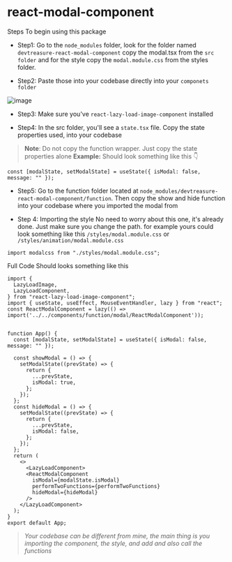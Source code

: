 # react-modal-component

Steps To begin using this package

- Step1: Go to the `node_modules` folder, look for the folder named `devtreasure-react-modal-component` copy the modal.tsx from the `src folder` and for the style copy the `modal.module.css` from the styles folder.

- Step2: Paste those into your codebase directly into your `componets folder`

![image](https://github.com/creative-tutorials/react-modal-component/assets/68476321/4b02eafb-7ee3-4796-b7ff-17ec3c6e64f8)

- Step3: Make sure you've `react-lazy-load-image-component` installed

- Step4: In the src folder, you'll see a `state.tsx` file. Copy the state properties used, into your codebase

> **Note**: Do not copy the function wrapper. Just copy the state properties alone
> **Example:** Should look something like this 👇

```tsx
const [modalState, setModalState] = useState({ isModal: false, message: "" });
```

- Step5: Go to the function folder located at `node_modules/devtreasure-react-modal-component/function`. Then copy the show and hide function into your codebase where you imported the modal from
  
- Step 4: Importing the style
No need to worry about this one, it's already done. Just make sure you change the path. for example yours could look something like this
`/styles/modal.module.css` or `/styles/animation/modal.module.css`

```tsx
import modalcss from "./styles/modal.module.css";
```

Full Code Should looks something like this

```tsx
import {
  LazyLoadImage,
  LazyLoadComponent,
} from "react-lazy-load-image-component";
import { useState, useEffect, MouseEventHandler, lazy } from "react";
const ReactModalComponent = lazy(() => import('../../components/function/modal/ReactModalComponent'));


function App() {
  const [modalState, setModalState] = useState({ isModal: false, message: "" });

  const showModal = () => {
    setModalState((prevState) => {
      return {
        ...prevState,
        isModal: true,
      };
    });
  };
  const hideModal = () => {
    setModalState((prevState) => {
      return {
        ...prevState,
        isModal: false,
      };
    });
  };
  return (
    <>
      <LazyLoadComponent>
      <ReactModalComponent
        isModal={modalState.isModal}
        performTwoFunctions={performTwoFunctions}
        hideModal={hideModal}
      />
    </LazyLoadComponent>
  );
}
export default App;
```

> _Your codebase can be different from mine, the main thing is you importing the component, the style, and add and also call the functions_
